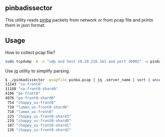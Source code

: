pinbadissector
--------------

This utility reads [pinba](https://github.com/badoo/pinba2) packets from network or from pcap file and prints them in json format.

Usage
-----

How to collect pcap file?

```bash
sudo tcpdump -A -n "udp and host 10.20.210.161 and port 30002" -w pinba.pcap
```

Use [jq](https://stedolan.github.io/jq/) utility to simplify parsing.

```bash
$ ./pinbadissector -pcapfile pinba.pcap | jq .server_name | sort | uniq -c | sort -n -r
11243 "co-front0"
11188 "co-front0-shard0"
4106 "pe-front0"
4076 "pe-front0-shard0"
 754 "chappy_us-front0"
 710 "lumen_us-front0-shard0"
 710 "lumen_us-front0"
 225 "chappy_us-front0-shard3"
 219 "chappy_us-front0-shard0"
 187 "chappy_us-front0-shard1"
 126 "chappy_us-front0-shard2"
```